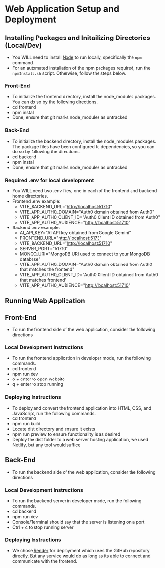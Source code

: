 # Web Application Setup and Deployment

## Installing Packages and Initailizing Directories (Local/Dev)

* You WILL need to install [Node](https://nodejs.org/en/download) to run locally, specifically the `npm` command.
* For an automated installation of the npm packages required, run the `npmInstall.sh` script. Otherwise, follow the steps below.


### Front-End

* To initialize the frontend directory, install the node_modules packages. You can do so by the following directions.
* cd frontend
* npm install
* Done, ensure that git marks node_modules as untracked

### Back-End

* To initialize the backend directory, install the node_modules packages. The package files have been configured to dependencies, so you can do so by following the directions.
* cd backend
* npm install
* Done, ensure that git marks node_modules as untracked

### Required .env for local development

* You WILL need two .env files, one in each of the frontend and backend home directories.
* Frontend .env example:
  * VITE_BACKEND_URL="<http://localhost:51710>"
  * VITE_APP_AUTH0_DOMAIN="Auth0 domain obtained from Auth0"
  * VITE_APP_AUTH0_CLIENT_ID="Auth0 Client ID obtained from Auth0"
  * VITE_APP_AUTH0_AUDIENCE="<http://localhost:51710>"
* Backend .env example:
  * AI_API_KEY="AI API key obtained from Google Gemini"
  * FRONTEND_URL="<http://localhost:5173>"
  * VITE_BACKEND_URL="<http://localhost:51710>"
  * SERVER_PORT="51710"
  * MONGO_URI="MongoDB URI used to connect to your MongoDB database"
  * VITE_APP_AUTH0_DOMAIN="Auth0 domain obtained from Auth0 that matches the frontend"
  * VITE_APP_AUTH0_CLIENT_ID="Auth0 Client ID obtained from Auth0 that matches frontend"
  * VITE_APP_AUTH0_AUDIENCE="<http://localhost:51710>"

## Running Web Application

## Front-End

* To run the frontend side of the web application, consider the following directions.

### Local Development Instructions

* To run the frontend application in developer mode, run the following commands.
* cd frontend
* npm run dev
* o + enter to open website
* q + enter to stop running

### Deploying Instructions

* To deploy and convert the frontend application into HTML, CSS, and JavaScript, run the following commands.
* cd frontend
* npm run build
* Locate dist directory and ensure it exists
* npm run preview to ensure functionality is as desired
* Deploy the dist folder to a web server hosting application, we used Netlify, but any tool would suffice

## Back-End

* To run the backend side of the web application, consider the following directions.

### Local Development Instructions

* To run the backend server in developer mode, run the following commands.
* cd backend
* npm run dev
* Console/Terminal should say that the server is listening on a port
* Ctrl + c to stop running server

### Deploying Instructions

* We chose [Render](https://dashboard.render.com/login) for deployment which uses the GitHub repository directly. But any service would do as long as its able to connect and communicate with the frontend.



